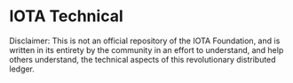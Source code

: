 # IOTA Technical
Disclaimer: This is not an official repository of the IOTA Foundation, and is written in its entirety by the community in an effort to understand, and help others understand, the technical aspects of this revolutionary distributed ledger.
